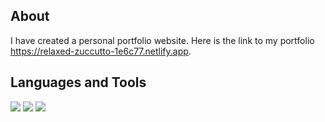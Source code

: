 ## About
I have created a personal portfolio website. Here is the link to my portfolio https://relaxed-zuccutto-1e6c77.netlify.app.

## Languages and Tools
<p align="left">
<img src="https://img.icons8.com/color/48/000000/html-5.png"/>
<img src="https://img.icons8.com/color/48/000000/css3.png"/>
<img src="https://img.icons8.com/48/000000"/>
</p>
